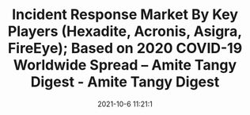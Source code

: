 ---
"title": "Incident Response Market By Key Players (Hexadite, Acronis, Asigra, FireEye); Based on 2020 COVID-19 Worldwide Spread – Amite Tangy Digest - Amite Tangy Digest"
"date": "2021-10-6 11:21:1"
"feed_name": "GOOGLENEWSINDUSTRIAL"
"feed_website": "https://news.google.com/search?q=industrial%2Bincident&hl=en-US&gl=US&ceid=US:en"
"feed_rss": "https://news.google.com/rss/search?q=industrial%2Bincident&hl=en-US&gl=US&ceid=US:en"
"link": "https://www.amitetoday.com/incident-response-market-by-key-players-hexadite-acronis-asigra-fireeye-based-on-2020-covid-19-worldwide-spread/"
"source": "{'href': 'https://www.amitetoday.com', 'title': 'Amite Tangy Digest'}"
"file": "_posts/2021-1-1-027a203b27b686c989a757be644f63a809f1bbe9.md"
"accident": "0"
"drilling": "0"
"dead": "0"
"injured": "0"
"arrested": "0"
"place": "unknown place"
"where": "unknown site"
"causes": "unknown"
"place_uri": "unknown place"
---